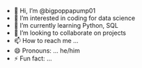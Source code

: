 - 👋 Hi, I’m @bigpoppapump01
- 👀 I’m interested in coding for data science
- 🌱 I’m currently learning Python, SQL
- 💞️ I’m looking to collaborate on projects
- 📫 How to reach me ...
- 😄 Pronouns: ... he/him
- ⚡ Fun fact: ...

<!---
bigpoppapump01/bigpoppapump01 is a ✨ special ✨ repository because its `README.md` (this file) appears on your GitHub profile.
You can click the Preview link to take a look at your changes.
--->
